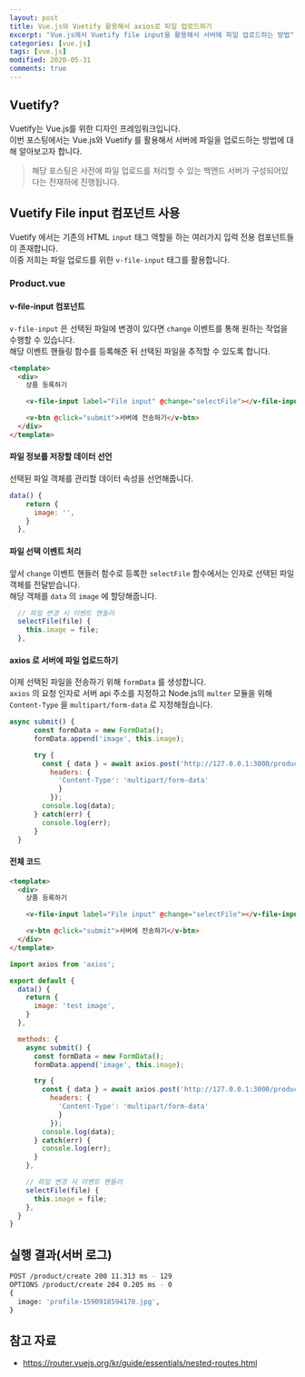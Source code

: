 ```yaml
---
layout: post
title: Vue.js와 Vuetify 활용해서 axios로 파일 업로드하기
excerpt: "Vue.js에서 Vuetify file input을 활용해서 서버에 파일 업로드하는 방법"
categories: [vue.js]
tags: [vue.js]
modified: 2020-05-31
comments: true
---
```



## Vuetify?
Vuetify는 Vue.js를 위한 디자인 프레임워크입니다. <br>
이번 포스팅에서는 Vue.js와 Vuetify 를 활용해서 서버에 파일을 업로드하는 방법에 대해 알아보고자 합니다. <br>

> 해당 포스팅은 사전에 파일 업로드를 처리할 수 있는 백엔드 서버가 구성되어있다는 전재하에 진행됩니다. 

## Vuetify File input 컴포넌트 사용
Vuetify 에서는 기존의 HTML `input` 태그 역할을 하는 여러가지 입력 전용 컴포넌트들이 존재합니다. <br>
이중 저희는 파일 업로드를 위한 `v-file-input` 태그를 활용합니다. <br>

### Product.vue

#### v-file-input 컴포넌트
`v-file-input` 은 선택된 파일에 변경이 있다면 `change` 이벤트를 통해 원하는 작업을 수행할 수 있습니다. <br>
해당 이벤트 핸들링 함수를 등록해준 뒤 선택된 파일을 추적할 수 있도록 합니다. <br>
~~~ html
<template>
  <div>
    상품 등록하기

    <v-file-input label="File input" @change="selectFile"></v-file-input>

    <v-btn @click="submit">서버에 전송하기</v-btn>
  </div>
</template>
~~~

#### 파일 정보를 저장할 데이터 선언
선택된 파일 객체를 관리할 데이터 속성을 선언해줍니다. <br>
~~~ javascript
data() {
    return {
      image: '',
    }
  },
~~~

#### 파일 선택 이벤트 처리
앞서 `change` 이벤트 핸들러 함수로 등록한 `selectFile` 함수에서는 인자로 선택된 파일 객체를 전달받습니다. <br>
해당 객체를 `data` 의 `image` 에 할당해줍니다. <br>

~~~ javascript
  // 파일 변경 시 이벤트 핸들러
  selectFile(file) {
    this.image = file;
  },
~~~

#### axios 로 서버에 파일 업로드하기
이제 선택된 파일을 전송하기 위해 `formData` 를 생성합니다. <br>
`axios` 의 요청 인자로 서버 api 주소를 지정하고 Node.js의 `multer` 모듈을 위해 `Content-Type` 을 `multipart/form-data` 로 지정해줬습니다. <br>


~~~ javascript
async submit() {
      const formData = new FormData();
      formData.append('image', this.image);

      try {
        const { data } = await axios.post('http://127.0.0.1:3000/product/create', formData, {
          headers: {
            'Content-Type': 'multipart/form-data'
            }
          });
        console.log(data);
      } catch(err) {
        console.log(err);
      }
  }
~~~

#### 전체 코드
~~~ html
<template>
  <div>
    상품 등록하기

    <v-file-input label="File input" @change="selectFile"></v-file-input>

    <v-btn @click="submit">서버에 전송하기</v-btn>
  </div>
</template>
~~~

~~~ javascript
import axios from 'axios';

export default {
  data() {
    return {
      image: 'test image',
    }
  },

  methods: {
    async submit() {
      const formData = new FormData();
      formData.append('image', this.image);

      try {
        const { data } = await axios.post('http://127.0.0.1:3000/product/create', formData, {
          headers: {
            'Content-Type': 'multipart/form-data'
            }
          });
        console.log(data);
      } catch(err) {
        console.log(err);
      }
    },

    // 파일 변경 시 이벤트 핸들러
    selectFile(file) {
      this.image = file;
    },
  }
}
~~~

## 실행 결과(서버 로그)
~~~ bash
POST /product/create 200 11.313 ms - 129
OPTIONS /product/create 204 0.205 ms - 0
{
  image: 'profile-1590918594170.jpg',
}
~~~

## 참고 자료
* https://router.vuejs.org/kr/guide/essentials/nested-routes.html
